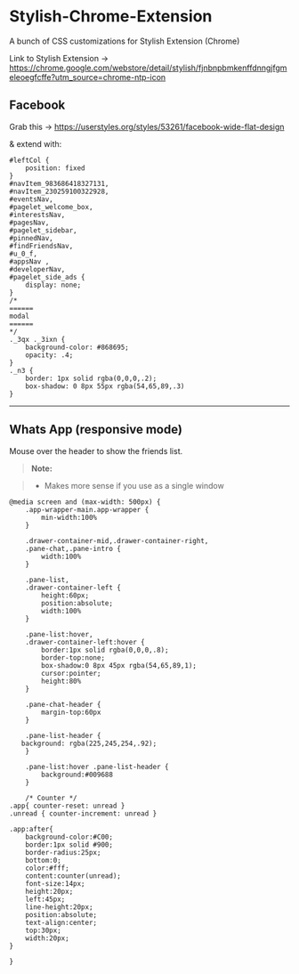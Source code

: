 # Stylish-Chrome-Extension
A bunch of CSS customizations for Stylish Extension (Chrome)

Link to Stylish Extension -> https://chrome.google.com/webstore/detail/stylish/fjnbnpbmkenffdnngjfgmeleoegfcffe?utm_source=chrome-ntp-icon


Facebook
-------

Grab this -> https://userstyles.org/styles/53261/facebook-wide-flat-design

& extend with:

    #leftCol {
        position: fixed
    }
    #navItem_983686418327131,
    #navItem_230259100322928,
    #eventsNav,
    #pagelet_welcome_box,
    #interestsNav,
    #pagesNav,
    #pagelet_sidebar,
    #pinnedNav,
    #findFriendsNav,
    #u_0_f,
    #appsNav ,
    #developerNav,
    #pagelet_side_ads {
        display: none;
    }
    /* 
    ======  
    modal 
    ======  
    */
    ._3qx ._3ixn {
        background-color: #868695;
        opacity: .4;
    }
    ._n3 {
        border: 1px solid rgba(0,0,0,.2);
        box-shadow: 0 8px 55px rgba(54,65,89,.3)
    }


----------

Whats App (responsive mode)
-------

Mouse over the header to show the friends list.

> **Note:**

> - Makes more sense if you use as a single window

    @media screen and (max-width: 500px) {
   		.app-wrapper-main.app-wrapper {
   			min-width:100%
   		}
    	
    	.drawer-container-mid,.drawer-container-right,
    	.pane-chat,.pane-intro {
	    	width:100%
    	}
    	
    	.pane-list,
    	.drawer-container-left {
	    	height:60px;
	    	position:absolute;
	    	width:100%
    	}
    	
    	.pane-list:hover,
    	.drawer-container-left:hover {
	    	border:1px solid rgba(0,0,0,.8);
	    	border-top:none;
	    	box-shadow:0 8px 45px rgba(54,65,89,1);
	    	cursor:pointer;
	    	height:80%
    	}
    	
    	.pane-chat-header {
	    	margin-top:60px
    	}
        
        .pane-list-header {
	   background: rgba(225,245,254,.92);
    	}
    	
    	.pane-list:hover .pane-list-header {
	    	background:#009688
    	}
    	 
    	/* Counter */
	.app{ counter-reset: unread }
	.unread { counter-increment: unread }
    
	.app:after{
		background-color:#C00;
		border:1px solid #900;
		border-radius:25px;
		bottom:0;
		color:#fff;
		content:counter(unread);
		font-size:14px;
		height:20px;
		left:45px;
		line-height:20px;
		position:absolute;
		text-align:center;
		top:30px;
		width:20px;
	}

    }

 
